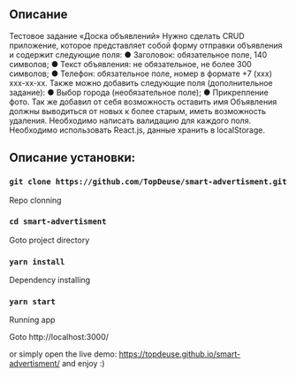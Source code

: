 
## Описание

Тестовое задание «Доска объявлений»
Нужно сделать CRUD приложение, которое представляет собой форму
отправки объявления и содержит следующие поля:
● Заголовок: обязательное поле, 140 символов;
● Текст объявления: не обязательное, не более 300 символов;
● Телефон: обязательное поле, номер в формате +7 (ххх) ххх-хх-хх.
Также можно добавить следующие поля (дополнительное задание):
● Выбор города (необязательное поле);
● Прикрепление фото.
Так же добавил от себя возможность оставить имя
Объявления должны выводиться от новых к более старым, иметь
возможность удаления. Необходимо написать валидацию для каждого поля.
Необходимо использовать React.js, данные хранить в localStorage.

## Описание установки:
### `git clone https://github.com/TopDeuse/smart-advertisment.git`
Repo clonning

### `cd smart-advertisment`
Goto project directory

### `yarn install`
Dependency installing

### `yarn start`
Running app

Goto http://localhost:3000/ 

or simply open  the live demo: https://topdeuse.github.io/smart-advertisment/ and enjoy :)
